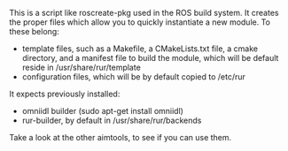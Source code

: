 This is a script like roscreate-pkg used in the ROS build system. It creates the proper files which allow you to quickly instantiate a new module. To these belong:

 * template files, such as a Makefile, a CMakeLists.txt file, a cmake directory, and a manifest file to build the module, which will be default reside in /usr/share/rur/template
 * configuration files, which will be by default copied to /etc/rur

It expects previously installed:

 * omniidl builder (sudo apt-get install omniidl)
 * rur-builder, by default in /usr/share/rur/backends

Take a look at the other aimtools, to see if you can use them.
